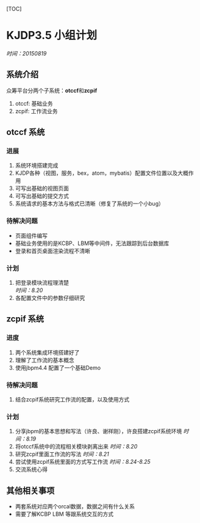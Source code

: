 [TOC]

# KJDP3.5 小组计划
*时间：20150819*

## 系统介绍
众筹平台分两个子系统：**otccf**和**zcpif**

1. otccf: 基础业务
2. zcpif: 工作流业务

## otccf 系统

### 进展
1. 系统环境搭建完成
2. KJDP各种（视图，服务，bex，atom，mybatis）配置文件位置以及大概作用
3. 可写出基础的视图页面
4. 可写出基础的提交方式
5. 系统请求的基本方法与格式已清晰（修复了系统的一个小bug）

### 待解决问题
* 页面组件编写
* 基础业务使用的是KCBP、LBM等中间件，无法跟踪到后台数据库
* 登录和首页桌面渲染流程不清晰

### 计划
1. 把登录模块流程理清楚   
   *时间：8.20*
2. 各配置文件中的参数仔细研究

## zcpif 系统

### 进度
1. 两个系统集成环境搭建好了
2. 理解了工作流的基本概念
3. 使用jbpm4.4 配置了一个基础Demo

### 待解决问题
1. 结合zcpif系统研究工作流的配置，以及使用方式

### 计划
1. 分享jbpm的基本思想和写法（许良、谢祥刚），许良搭建zcpif系统环境
	*时间：8.19*
2. 将otccf系统中的流程相关模块剥离出来
   *时间：8.20*
3. 研究zcpif里面工作流的写法
   *时间：8.21*
4. 尝试使用zcpif系统里面的方式写工作流
	*时间：8.24-8.25*
5. 交流系统心得


## 其他相关事项

* 两套系统对应两个orcal数据，数据之间有什么关系
* 需要了解KCBP LBM 等跟系统交互的方式